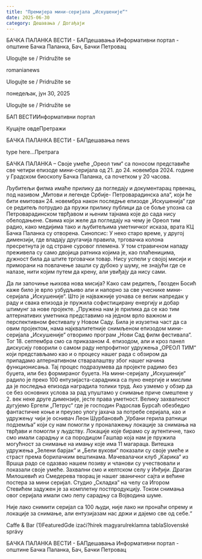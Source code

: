 ```yaml
---
title: "Премијерa мини-серијала „Искушеније“"
date: 2025-06-30
category: Дешавања / Догађаји
---
```


БАЧКА ПАЛАНКА ВЕСТИ - БАПдешавања Информативни портал - општине Бачка Паланка, Бач, Бачки Петровац

Ulogujte se / Pridružite se

romanianews

Ulogujte se / Pridružite se

понедељак, јун 30, 2025

Ulogujte se / Pridružite se

БАП ВЕСТИИнформативни портал

Куцајте овдеПретражи

БАЧКА ПАЛАНКА ВЕСТИ - БАПдешавања news

type here...Претрага

БАЧКА ПАЛАНКА – Своје умеће „Ореол тим“ са поносом представиће све четири епизоде мини-серијала од 21. до 24. новембра 2024. године у Градском биоскопу Бачка Паланка, са почетком у 20 часова.

Љубитељи филма имаће прилику да погледају и документарац првенац, под називом „Митови и легенде Србије- Петроварадинска ала“, који ће бити емитован 24. новембра након последње епизоде „Искушенија“ где се редитељ потрудио да пружи прилику публици да се боље упозна са Петроварадинском тврђавом и њеним тајнама које до сада нису обелодањене. Свима који желе да погледају на чему је Ореол тим радио, како медијима тако и љубитељима уметничког исказа, врата КЦ Бачка Паланка су отворена.
Синопсис:
У неко старо време, у другој димензији, где владају другачија правила, трговачка колона пресретнута је од стране суровог племена. У том стравичном нападу преживела су само двојица ратника којима је, као плаћеницима, дужност била да штите трговачки товар. Нису успели у својој мисији и приморани на повлачење зашли су дубоко у шуму, не знајући где се налазе, нити којим путем да крену, али увиђају да нису сами.


Да ли започиње њихова нова мисија?
Како сам редитељ, Гвозден Босић каже било је врло узбудљиво али и напорно за све учеснике мини-серијала „Искушеније“. Што је најважније уочава се велик напредак у раду и свака епизода је пружила софистицирану енергију и добар штимунг за нове пројекте.
„Пружена нам је прилика да се као тим алтернативих уметника представимо на једном врло важном и перспективном фестивалу у Новом Саду. Била је изузетна част да са овим пројектом, нама најквалитетније снимљеном епизодом мини-серијала „Искушеније“ отворимо програм „Нови Сад филм фестивала“. Тог 18. септембра смо са приказаном 4. епизодом, али и кроз панел дискусију говорили о самом раду непрофитног удружења „ОРЕОЛ ТИМ“ који представљамо као и о процесу нашег рада с обзиром да припадамо алтернативном стваралаштву због нашег начина функционисања. Тај процес подразумева да пројекте радимо без буџета, или без формираног буџета. На мини-серијалу „Искушеније“ радило је преко 100 ентузијаста-сарадника са пуно енергије и мислим да је последња епизода наградила толики труд. Ако узмемо у обзир да се без основних услова за рад упуштамо у снимање приче смештене у 2. век неке друге димензије, јесте права уметност.
Велику захвалност дугујемо Ергели „Петрус“ где је господин Радослав Бурсаћ обезбедио фантастичне коње и преузео улогу јахача за потребе серијала, као и удружењу чији је оснивач Леон Шурбановић „Урбани герила ратници подземља“ који су нам помогли у проналажењу локације за снимања на тврђави и помогли у људству. Локације које бирамо су аутентичне, тако смо имали сарадњу и са породицом Гашпар која нам је пружила могућност за снимање на имању које има 11 магараца. Витешка удружења „Зелени барјак“ и „Бели вукови“ показали су своје умеће и страст према борилачким вештинама. Мачевалачки клуб „Карика“ из Вршца радо се одазвао нашем позиву и чланови су учествовали и показали своје умеће. Захвални смо и келтском селу у Инђији. Драган Милошевић из Смедерева творац је нашег званичног сајта и већине постера за мини серијал. Студио „Складка“ на челу са Игором Стевићем задужен је за комплетну постпродукцију. Током снимања овог серијала имали смо лепу сарадњу са Војводина шуме.


Није лако снимити серијал са 100 људи, није лако ни пронаћи опрему и локације за снимање, али ентузијазам нас држи и дајемо све од себе.“

Caffe & Bar (1)FeaturedGde izaći?hírek magyarulreklamna tablaSlovenské správy

БАЧКА ПАЛАНКА ВЕСТИ - БАПдешавања Информативни портал - општине Бачка Паланка, Бач, Бачки Петровац
